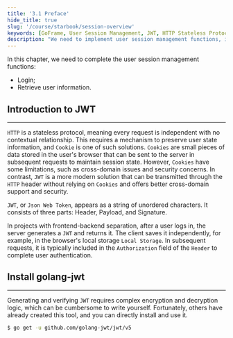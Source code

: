 ```yaml
---
title: '3.1 Preface'
hide_title: true
slug: '/course/starbook/session-overview'
keywords: [GoFrame, User Session Management, JWT, HTTP Stateless Protocol, Cookie, Json Web Token, golang-jwt, User Login, Authentication, Local Storage]
description: "We need to implement user session management functions, including login and user information retrieval. JWT is a modern solution for user authentication, transmitted through HTTP headers, not relying on Cookies and supporting cross-domain. JWT consists of Header, Payload, and Signature and is widely used in frontend-backend separation projects."
---
```

In this chapter, we need to complete the user session management functions:
- Login;
- Retrieve user information.

## Introduction to JWT
---
`HTTP` is a stateless protocol, meaning every request is independent with no contextual relationship. This requires a mechanism to preserve user state information, and `Cookie` is one of such solutions. `Cookies` are small pieces of data stored in the user's browser that can be sent to the server in subsequent requests to maintain session state. However, `Cookies` have some limitations, such as cross-domain issues and security concerns. In contrast, `JWT` is a more modern solution that can be transmitted through the `HTTP` header without relying on `Cookies` and offers better cross-domain support and security.

`JWT`, or `Json Web Token`, appears as a string of unordered characters. It consists of three parts: Header, Payload, and Signature.

In projects with frontend-backend separation, after a user logs in, the server generates a `JWT` and returns it. The client saves it independently, for example, in the browser's local storage `Local Storage`. In subsequent requests, it is typically included in the `Authorization` field of the `Header` to complete user authentication.

## Install golang-jwt
---
Generating and verifying `JWT` requires complex encryption and decryption logic, which can be cumbersome to write yourself. Fortunately, others have already created this tool, and you can directly install and use it.

```bash
$ go get -u github.com/golang-jwt/jwt/v5
```